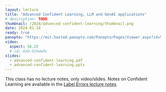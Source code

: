 ```yaml
---
layout: lecture
title: "Advanced Confident Learning, LLM and GenAI applications"
# description: TODO
thumbnail: /2024/advanced-confident-learning/thumbnail.png
date: 2024-01-18
ready: true
panopto: "https://mit.hosted.panopto.com/Panopto/Pages/Viewer.aspx?id=5f4915ee-9fcc-4a04-bf8b-b0f100d4d3d0"
video:
  aspect: 56.25
  # id: AzU-G1Vww3c
slides:
  - advanced-confident-learning.pdf
  - advanced-confident-learning.pptx
---
```


This class has no lecture notes, only video/slides. Notes on Confident Learning are available in the [Label Errors lecture notes](/2024/label-errors/).
